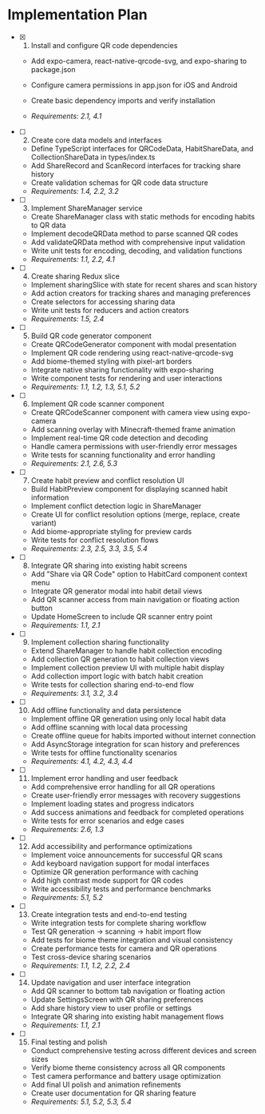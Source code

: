 # Implementation Plan

- [x] 1. Install and configure QR code dependencies




  - Add expo-camera, react-native-qrcode-svg, and expo-sharing to package.json
  - Configure camera permissions in app.json for iOS and Android



  - Create basic dependency imports and verify installation
  - _Requirements: 2.1, 4.1_

- [ ] 2. Create core data models and interfaces
  - Define TypeScript interfaces for QRCodeData, HabitShareData, and CollectionShareData in types/index.ts
  - Add ShareRecord and ScanRecord interfaces for tracking share history
  - Create validation schemas for QR code data structure
  - _Requirements: 1.4, 2.2, 3.2_

- [ ] 3. Implement ShareManager service
  - Create ShareManager class with static methods for encoding habits to QR data
  - Implement decodeQRData method to parse scanned QR codes
  - Add validateQRData method with comprehensive input validation
  - Write unit tests for encoding, decoding, and validation functions
  - _Requirements: 1.1, 2.2, 4.1_

- [ ] 4. Create sharing Redux slice
  - Implement sharingSlice with state for recent shares and scan history
  - Add action creators for tracking shares and managing preferences
  - Create selectors for accessing sharing data
  - Write unit tests for reducers and action creators
  - _Requirements: 1.5, 2.4_

- [ ] 5. Build QR code generator component
  - Create QRCodeGenerator component with modal presentation
  - Implement QR code rendering using react-native-qrcode-svg
  - Add biome-themed styling with pixel-art borders
  - Integrate native sharing functionality with expo-sharing
  - Write component tests for rendering and user interactions
  - _Requirements: 1.1, 1.2, 1.3, 5.1, 5.2_

- [ ] 6. Implement QR code scanner component
  - Create QRCodeScanner component with camera view using expo-camera
  - Add scanning overlay with Minecraft-themed frame animation
  - Implement real-time QR code detection and decoding
  - Handle camera permissions with user-friendly error messages
  - Write tests for scanning functionality and error handling
  - _Requirements: 2.1, 2.6, 5.3_

- [ ] 7. Create habit preview and conflict resolution UI
  - Build HabitPreview component for displaying scanned habit information
  - Implement conflict detection logic in ShareManager
  - Create UI for conflict resolution options (merge, replace, create variant)
  - Add biome-appropriate styling for preview cards
  - Write tests for conflict resolution flows
  - _Requirements: 2.3, 2.5, 3.3, 3.5, 5.4_

- [ ] 8. Integrate QR sharing into existing habit screens
  - Add "Share via QR Code" option to HabitCard component context menu
  - Integrate QR generator modal into habit detail views
  - Add QR scanner access from main navigation or floating action button
  - Update HomeScreen to include QR scanner entry point
  - _Requirements: 1.1, 2.1_

- [ ] 9. Implement collection sharing functionality
  - Extend ShareManager to handle habit collection encoding
  - Add collection QR generation to habit collection views
  - Implement collection preview UI with multiple habit display
  - Add collection import logic with batch habit creation
  - Write tests for collection sharing end-to-end flow
  - _Requirements: 3.1, 3.2, 3.4_

- [ ] 10. Add offline functionality and data persistence
  - Implement offline QR generation using only local habit data
  - Add offline scanning with local data processing
  - Create offline queue for habits imported without internet connection
  - Add AsyncStorage integration for scan history and preferences
  - Write tests for offline functionality scenarios
  - _Requirements: 4.1, 4.2, 4.3, 4.4_

- [ ] 11. Implement error handling and user feedback
  - Add comprehensive error handling for all QR operations
  - Create user-friendly error messages with recovery suggestions
  - Implement loading states and progress indicators
  - Add success animations and feedback for completed operations
  - Write tests for error scenarios and edge cases
  - _Requirements: 2.6, 1.3_

- [ ] 12. Add accessibility and performance optimizations
  - Implement voice announcements for successful QR scans
  - Add keyboard navigation support for modal interfaces
  - Optimize QR generation performance with caching
  - Add high contrast mode support for QR codes
  - Write accessibility tests and performance benchmarks
  - _Requirements: 5.1, 5.2_

- [ ] 13. Create integration tests and end-to-end testing
  - Write integration tests for complete sharing workflow
  - Test QR generation → scanning → habit import flow
  - Add tests for biome theme integration and visual consistency
  - Create performance tests for camera and QR operations
  - Test cross-device sharing scenarios
  - _Requirements: 1.1, 1.2, 2.2, 2.4_

- [ ] 14. Update navigation and user interface integration
  - Add QR scanner to bottom tab navigation or floating action
  - Update SettingsScreen with QR sharing preferences
  - Add share history view to user profile or settings
  - Integrate QR sharing into existing habit management flows
  - _Requirements: 1.1, 2.1_

- [ ] 15. Final testing and polish
  - Conduct comprehensive testing across different devices and screen sizes
  - Verify biome theme consistency across all QR components
  - Test camera performance and battery usage optimization
  - Add final UI polish and animation refinements
  - Create user documentation for QR sharing feature
  - _Requirements: 5.1, 5.2, 5.3, 5.4_